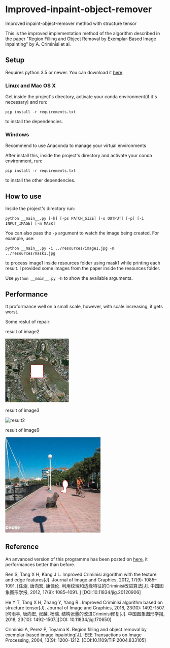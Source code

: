 # Improved-inpaint-object-remover
Improved inpaint-object-remover method with structure tensor

This is the improved implementation method of the algorithm described in the paper "Region Filling and Object Removal by
Exemplar-Based Image Inpainting" by A. Criminisi et al.

## Setup
Requires python 3.5 or newer. You can download it [here](https://www.python.org/downloads/).

### Linux and Mac OS X
Get inside the project's directory, activate your conda environment(if it`s necessary) and run:
```
pip install -r requirements.txt
```
to install the dependencies.

### Windows
Recommend to use Anaconda to manage your virtual environments

After install this, inside the project's directory and activate your conda environment, run:
```
pip install -r requirements.txt
```
to install the other dependencies.

## How to use
Inside the project's directory run:
```
python __main__.py [-h] [-ps PATCH_SIZE] [-o OUTPUT] [-p] [-i INPUT_IMAGE] [-m MASK]
```
You can also pass the `-p` argument to watch the image being created. For example, use:
```
python __main__.py -i ../resources/image1.jpg -m ../resources/mask1.jpg
```
to process image1 inside resources folder using mask1 while printing each result. I provided some images from the paper inside the resources folder.

Use `python __main__.py -h` to show the available arguments.

## Performance

It proformance well on a small scale, however, with scale increasing, it gets worst.

Some reslut of repair:

result of image2

![result2](resources/result2.gif) 

result of image3

![result2](resources/result6.gif) 

result of image9

![result2](resources/result9.gif)

## Reference

An anvanced version of this programme has been posted on [here](https://github.com/Sunshine-0215/Improved-inpaint-object-remover), it performances better than before.

Ren S, Tang X H, Kang J L. Improved Criminisi algorithm with the texture and edge features[J]. Journal of Image and Graphics, 2012, 17(9): 1085–1091. [任澍, 唐向宏, 康佳伦. 利用纹理和边缘特征的Criminisi改进算法[J]. 中国图象图形学报, 2012, 17(9): 1085–1091. ] [DOI:10.11834/jig.20120906]

He Y T, Tang X H, Zhang Y, Yang R . Improved Criminisi algorithm based on structure tensor[J]. Journal of Image and Graphics, 2018, 23(10): 1492-1507. [何雨亭, 唐向宏, 张越, 杨瑞. 结构张量的改进Criminisi修复[J]. 中国图象图形学报, 2018, 23(10): 1492-1507.][DOI: 10.11834/jig.170650]

Criminisi A, Perez P, Toyama K. Region filling and object removal by exemplar-based image inpainting[J]. IEEE Transactions on Image Processing, 2004, 13(9): 1200–1212. [DOI:10.1109/TIP.2004.833105]
